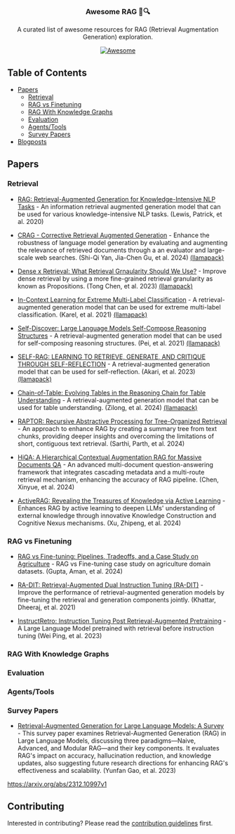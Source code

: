 <p align="center">
<p align="center">
<h3 align="center">Awesome RAG 📄🔍</h3>
<p align="center">
  A curated list of awesome resources for RAG (Retrieval Augmentation Generation) exploration.
</p>
<p align="center">
  <a href="https://github.com/sindresorhus/awesome">
    <img alt="Awesome" src="https://cdn.rawgit.com/sindresorhus/awesome/d7305f38d29fed78fa85652e3a63e154dd8e8829/media/badge.svg">
  </a>
</p>
</p>

## Table of Contents

- [Papers](#papers)
  - [Retrieval](#retrieval)
  - [RAG vs Finetuning](#rag-vs-finetuning)
  - [RAG With Knowledge Graphs](#rag-with-knowledge-graphs)
  - [Evaluation](#evaluation)
  - [Agents/Tools](#agentstools)
  - [Survey Papers](#survey-papers)
- [Blogposts](#blogs)

## Papers

### Retrieval

- [RAG: Retrieval-Augmented Generation for Knowledge-Intensive NLP Tasks](./papers/rag.md) - An information retrieval augmented generation model that can be used for various knowledge-intensive NLP tasks. (Lewis, Patrick, et al. 2020)

- [CRAG - Corrective Retrieval Augmented Generation](./papers/crag.md) - Enhance the robustness of language model generation by evaluating and augmenting the relevance of retrieved documents through a an evaluator and large-scale web searches. (Shi-Qi Yan, Jia-Chen Gu, et al. 2024) [(llamapack)](https://github.com/run-llama/llama_index/tree/main/llama-index-packs/llama-index-packs-corrective-rag)

- [Dense x Retrieval: What Retrieval Grnaularity Should We Use?](./papers/dense-retrieval.md) - Improve dense retrieval by using a more fine-grained retrieval granularity as known as Propositions. (Tong Chen, et al. 2023) [(llamapack)](https://github.com/run-llama/llama_index/tree/main/llama-index-packs/llama-index-packs-dense-x-retrieval)

- [In-Context Learning for Extreme Multi-Label Classification](./papers/in-context-learning.md) - A retrieval-augmented generation model that can be used for extreme multi-label classification. (Karel, et al. 2021) [(llamapack)](https://github.com/run-llama/llama_index/tree/main/llama-index-packs/llama-index-packs-infer-retrieve-rerank)

- [Self-Discover: Large Language Models Self-Compose Reasoning Structures](./papers/self-discover.md) - A retrieval-augmented generation model that can be used for self-composing reasoning structures. (Pei, et al. 2021) [(llamapack)](https://github.com/run-llama/llama_index/tree/main/llama-index-packs/llama-index-packs-self-discover)

- [SELF-RAG: LEARNING TO RETRIEVE, GENERATE, AND CRITIQUE THROUGH SELF-REFLECTION](./papers/self-rag.md) - A retrieval-augmented generation model that can be used for self-reflection. (Akari, et al. 2023) [(llamapack)](https://github.com/run-llama/llama_index/tree/main/llama-index-packs/llama-index-packs-self-rag)

- [Chain-of-Table: Evolving Tables in the Reasoning Chain for Table Understanding](./papers/chain-of-table.md) - A retrieval-augmented generation model that can be used for table understanding. (Zilong, et al. 2024) [(llamapack)](https://github.com/run-llama/llama_index/tree/main/llama-index-packs/llama-index-packs-tables)

- [RAPTOR: Recursive Abstractive Processing for Tree-Organized Retrieval](./papers/raptor.md) - An approach to enhance RAG by creating a summary tree from text chunks, providing deeper insights and overcoming the limitations of short, contiguous text retrieval. (Sarthi, Parth, et al. 2024)

- [HiQA: A Hierarchical Contextual Augmentation RAG for Massive Documents QA](./papers/hiqa.md) - An advanced multi-document question-answering framework that integrates cascading metadata and a multi-route retrieval mechanism, enhancing the accuracy of RAG pipeline. (Chen, Xinyue, et al. 2024)

- [ActiveRAG: Revealing the Treasures of Knowledge via Active Learning](./papers/active_rag.md) - Enhances RAG by active learning to deepen LLMs' understanding of external knowledge through innovative Knowledge Construction and Cognitive Nexus mechanisms. (Xu, Zhipeng, et al. 2024)

### RAG vs Finetuning

- [RAG vs Fine-tuning: Pipelines, Tradeoffs, and a Case Study on Agriculture](./papers/rag_finetuning_agriculture.md) - RAG vs Fine-tuning case study on agriculture domain datasets. (Gupta, Aman, et al. 2024)

- [RA-DIT: Retrieval-Augmented Dual Instruction Tuning (RA-DIT)](./papers/ra-dit.md) - Improve the performance of retrieval-augmented generation models by fine-tuning the retrieval and generation components jointly. (Khattar, Dheeraj, et al. 2021)

- [InstructRetro: Instruction Tuning Post Retrieval-Augmented Pretraining](./papers/instructretro.md) - A Large Language Model pretrained with retrieval before instruction tuning (Wei Ping, et al. 2023)

### RAG With Knowledge Graphs

### Evaluation

### Agents/Tools

### Survey Papers

- [Retrieval-Augmented Generation for Large Language Models: A Survey]() - This survey paper examines Retrieval-Augmented Generation (RAG) in Large Language Models, discussing three paradigms—Naive, Advanced, and Modular RAG—and their key components. It evaluates RAG's impact on accuracy, hallucination reduction, and knowledge updates, also suggesting future research directions for enhancing RAG's effectiveness and scalability. (Yunfan Gao, et al. 2023)

https://arxiv.org/abs/2312.10997v1


## Contributing
Interested in contributing? Please read the [contribution guidelines](CONTRIBUTING.md) first.
